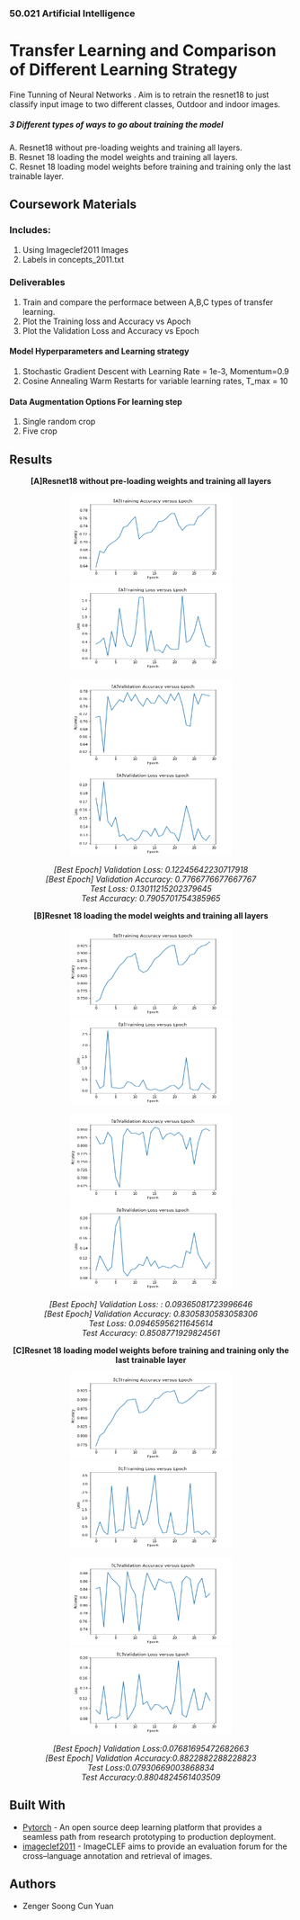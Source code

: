 ### 50.021 Artificial Intelligence
#  Transfer Learning and Comparison of Different Learning Strategy
Fine Tunning of Neural Networks . 
Aim is to retrain the resnet18 to just classify input image to two different classes, Outdoor and indoor images.
##### 3 Different types of ways to go about training the model
A. Resnet18 without pre-loading weights and training all layers.  
B. Resnet 18 loading the model weights and training all layers.  
C. Resnet 18 loading model weights before training and training only the last trainable layer.  

## Coursework Materials

###  Includes:
1. Using Imageclef2011 Images
2. Labels in concepts_2011.txt

### Deliverables
1. Train and compare the performace between A,B,C types of transfer learning.
2. Plot the Training loss and Accuracy vs Apoch
3. Plot the Validation Loss and Accuracy vs Epoch

#### Model Hyperparameters and Learning strategy
1. Stochastic Gradient Descent with Learning Rate = 1e-3, Momentum=0.9
2. Cosine Annealing Warm Restarts for variable learning rates, T_max = 10 

#### Data Augmentation Options For learning step
1. Single random crop 
2. Five crop

## Results

<p align="center">
  <strong>[A]Resnet18 without pre-loading weights and training all layers</strong>
    </p>

<p align="center">
    <img src="plotsA/trainAcc_A.png" alt="Image" width="288px" height="155px" />
    <img src="plotsA/trainLoss_A.png" alt="Image" width="288px" height="155px" />
</p>
<p align="center">
    <img src="plotsA/validAcc_A.png" alt="Image" width="288px" height="155px" />
    <img src="plotsA/validLoss_A.png" alt="Image" width="288px" height="155px" />
</p>

<p align="center">
  <i> 
    [Best Epoch] Validation Loss: 0.12245642230717918  <br>
    [Best Epoch] Validation Accuracy: 0.7766776677667767 <br>
    Test Loss: 0.13011215202379645 <br>
    Test Accuracy: 0.7905701754385965 <br>
  </i>
    </p>
    
<p align="center">
  <strong>[B]Resnet 18 loading the model weights and training all layers</strong>
    </p>

<p align="center">
    <img src="plotsB/trainAcc_B.png" alt="Image"  width="288px" height="155px" />
    <img src="plotsB/trainLoss_B.png" alt="Image" width="288px" height="155px" />
</p>
<p align="center">
    <img src="plotsB/validAcc_B.png" alt="Image"  width="288px" height="155px" />
    <img src="plotsB/validLoss_B.png" alt="Image" width="288px" height="155px" />
</p>
</p>

<p align="center">
  <i> 
[Best Epoch] Validation Loss: : 0.09365081723996646 <br>
[Best Epoch] Validation Accuracy: 0.8305830583058306 <br>
Test Loss: 0.09465956211645614 <br>
Test Accuracy: 0.8508771929824561 <br>
  </i>
    </p>
    
<p align="center">
  <strong>[C]Resnet 18 loading model weights before training and training only the last trainable layer</strong>
    </p>

<p align="center">
    <img src="plotsC/trainAcc_C.png" alt="Image"  width="288px" height="155px" />
    <img src="plotsC/trainLoss_C.png" alt="Image"  width="288px" height="155px" />
</p>
<p align="center">
    <img src="plotsC/validAcc_C.png" alt="Image" width="288px" height="155px" />
    <img src="plotsC/validLoss_C.png" alt="Image"  width="288px" height="155px" />
</p>
</p>
<p align="center">
  <i> 
    [Best Epoch] Validation Loss:0.07681695472682663 <br>
    [Best Epoch] Validation Accuracy:0.8822882288228823 <br>
    Test Loss:0.07930669003868834 <br>
    Test Accuracy:0.8804824561403509 <br>
  </i>
    </p>

## Built With
* [Pytorch](https://pytorch.org/) - An open source deep learning platform that provides a seamless path from research prototyping to production deployment.
* [imageclef2011](https://www.imageclef.org/) - ImageCLEF aims to provide an evaluation forum for the cross–language annotation and retrieval of images.

## Authors
* Zenger Soong Cun Yuan


